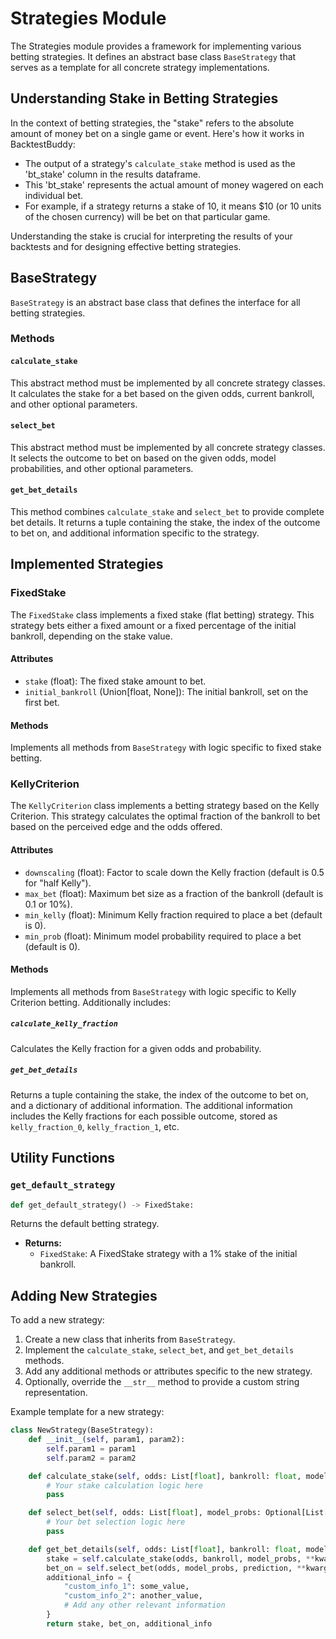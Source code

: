 # Strategies Module

The Strategies module provides a framework for implementing various betting strategies. It defines an abstract base class `BaseStrategy` that serves as a template for all concrete strategy implementations.

## Understanding Stake in Betting Strategies

In the context of betting strategies, the "stake" refers to the absolute amount of money bet on a single game or event. Here's how it works in BacktestBuddy:

- The output of a strategy's `calculate_stake` method is used as the 'bt_stake' column in the results dataframe.
- This 'bt_stake' represents the actual amount of money wagered on each individual bet.
- For example, if a strategy returns a stake of 10, it means $10 (or 10 units of the chosen currency) will be bet on that particular game.

Understanding the stake is crucial for interpreting the results of your backtests and for designing effective betting strategies.

## BaseStrategy

`BaseStrategy` is an abstract base class that defines the interface for all betting strategies.

### Methods

#### `calculate_stake`

This abstract method must be implemented by all concrete strategy classes. It calculates the stake for a bet based on the given odds, current bankroll, and other optional parameters.

#### `select_bet`

This abstract method must be implemented by all concrete strategy classes. It selects the outcome to bet on based on the given odds, model probabilities, and other optional parameters.

#### `get_bet_details`

This method combines `calculate_stake` and `select_bet` to provide complete bet details. It returns a tuple containing the stake, the index of the outcome to bet on, and additional information specific to the strategy.

## Implemented Strategies

### FixedStake

The `FixedStake` class implements a fixed stake (flat betting) strategy. This strategy bets either a fixed amount or a fixed percentage of the initial bankroll, depending on the stake value.

#### Attributes

- `stake` (float): The fixed stake amount to bet.
- `initial_bankroll` (Union[float, None]): The initial bankroll, set on the first bet.

#### Methods

Implements all methods from `BaseStrategy` with logic specific to fixed stake betting.

### KellyCriterion

The `KellyCriterion` class implements a betting strategy based on the Kelly Criterion. This strategy calculates the optimal fraction of the bankroll to bet based on the perceived edge and the odds offered.

#### Attributes

- `downscaling` (float): Factor to scale down the Kelly fraction (default is 0.5 for "half Kelly").
- `max_bet` (float): Maximum bet size as a fraction of the bankroll (default is 0.1 or 10%).
- `min_kelly` (float): Minimum Kelly fraction required to place a bet (default is 0).
- `min_prob` (float): Minimum model probability required to place a bet (default is 0).

#### Methods

Implements all methods from `BaseStrategy` with logic specific to Kelly Criterion betting. Additionally includes:

##### `calculate_kelly_fraction`

Calculates the Kelly fraction for a given odds and probability.

##### `get_bet_details`

Returns a tuple containing the stake, the index of the outcome to bet on, and a dictionary of additional information. The additional information includes the Kelly fractions for each possible outcome, stored as `kelly_fraction_0`, `kelly_fraction_1`, etc.

## Utility Functions

### `get_default_strategy`

``` python
def get_default_strategy() -> FixedStake:
```

Returns the default betting strategy.

- **Returns:**
  - `FixedStake`: A FixedStake strategy with a 1% stake of the initial bankroll.

## Adding New Strategies

To add a new strategy:

1. Create a new class that inherits from `BaseStrategy`.
2. Implement the `calculate_stake`, `select_bet`, and `get_bet_details` methods.
3. Add any additional methods or attributes specific to the new strategy.
4. Optionally, override the `__str__` method to provide a custom string representation.

Example template for a new strategy:

``` python
class NewStrategy(BaseStrategy):
    def __init__(self, param1, param2):
        self.param1 = param1
        self.param2 = param2

    def calculate_stake(self, odds: List[float], bankroll: float, model_probs: Optional[List[float]] = None, **kwargs: Any) -> float:
        # Your stake calculation logic here
        pass

    def select_bet(self, odds: List[float], model_probs: Optional[List[float]] = None, **kwargs: Any) -> int:
        # Your bet selection logic here
        pass

    def get_bet_details(self, odds: List[float], bankroll: float, model_probs: Optional[List[float]] = None, prediction: Optional[int] = None, **kwargs: Any) -> Tuple[float, int, Dict[str, Any]]:
        stake = self.calculate_stake(odds, bankroll, model_probs, **kwargs)
        bet_on = self.select_bet(odds, model_probs, prediction, **kwargs)
        additional_info = {
            "custom_info_1": some_value,
            "custom_info_2": another_value,
            # Add any other relevant information
        }
        return stake, bet_on, additional_info
```
